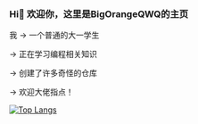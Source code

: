 
### Hi👋 欢迎你，这里是BigOrangeQWQ的主页

我 -> 一个普通的大一学生

   -> 正在学习编程相关知识
   
   -> 创建了许多奇怪的仓库
   
   ->  欢迎大佬指点！
   
   
   
   
[![Top Langs](https://github-readme-stats.vercel.app/api/top-langs/?username=BigOrangeQWQ&layout=compact)](https://github.com/anuraghazra/github-readme-stats)

